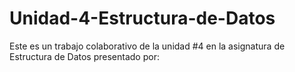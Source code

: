 # Unidad-4-Estructura-de-Datos
Este es un trabajo colaborativo de la unidad #4 en la asignatura de Estructura de Datos presentado por:
